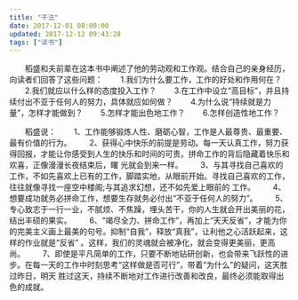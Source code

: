 ```yaml
---
title: "干法"
date: 2017-12-01 08:00:00
updated: 2017-12-12 09:43:28
tags: ["读书"]
---
```

　　稻盛和夫前辈在这本书中阐述了他的劳动观和工作观。结合自己的亲身经历，向读者们回答了这些问题：
　　1.我们为什么要工作，工作的好处和作用何在？
　　2.我们就应以什么样的态度投入工作？
　　3.在工作中设立“高目标”，并且持续付出不亚于任何人的努力，具体就应如何做？
　　4.为什么说“持续就是力量”，怎样才能做到？
　　5.怎样才能出色地工作？
　　6.怎样创造性地工作？
  
  
　　稻盛说：
　　1、工作能够锻炼人性、磨砺心智，工作是人最尊贵、最重要、最有价值的行为。
　　2、获得心中快乐的前提是劳动。每一天认真工作，努力获得回报，才能让你感受到人生的快乐和时间的可贵。拼命工作的背后隐藏着快乐和欢喜，正像漫漫长夜结束后，曙
光就会到来一样。
　　3、与其寻找自己喜欢的工作，不如先喜欢上已有的工作，脚踏实地，从眼前开始。寻找自己喜欢的工作，往往就像寻找一座空中楼阁;与其追求幻想，还不如先爱上眼前的
工作。
　　4、想要成功就务必拼命工作，想要生存就务必付出“不亚于任何人的努力”。
　　5、专心致志于一行一业，不腻烦、不焦躁，埋头苦干，你的人生就会开出美丽的花，结出丰硕的果实。
　　6、“竭尽全力、拼命工作”，再加上“天天反省”，才能为你的完美主义画上最美的句号。抑制“自我”，释放“真我”，让利他之心活跃起来，这样的作业就是“反省”
。这样，我们的灵魂就会被净化，就会变得更美丽，更高尚。
　　7、即使是平凡简单的工作，只要不断地钻研创新，也会带来飞跃性的进步。在每一天的工作中时刻思考“这样做是否可行”，带着“为什么”的疑问，这天胜过昨日，明天
胜过这天，持续不断地对工作进行改善和改良，最终必须能取得出色的成就。
  
